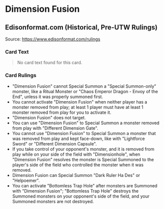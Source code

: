 # Dimension Fusion

## Edisonformat.com (Historical, Pre-UTW Rulings)

Source: https://www.edisonformat.com/rulings

### Card Text

> No card text found for this card.

### Card Rulings

*   "Dimension Fusion" cannot Special Summon a "Special Summon-only" monster, like a Ritual Monster or "Chaos Emperor Dragon - Envoy of the End", unless it was properly summoned first.
*   You cannot activate "Dimension Fusion" when neither player has a monster removed from play; at least 1 player must have at least 1 monster removed from play for you to activate it.
*   "Dimension Fusion" does not target.
*   You can use "Dimension Fusion" to Special Summon a monster removed from play with "Different Dimension Gate".
*   You cannot use "Dimension Fusion" to Special Summon a monster that was removed from play and kept face-down, like with "Lightforce Sword" or "Different Dimension Capsule".
*   If you take control of your opponent's monster, and it is removed from play while on your side of the field with "Dimensionhole", when "Dimension Fusion" resolves the monster is Special Summoned to the player's side of the field who controlled the monster when it was removed.
*   Dimension Fusion can Special Summon "Dark Ruler Ha Des" or "Helpoemer".
*   You can activate "Bottomless Trap Hole" after monsters are Summoned with "Dimension Fusion"; "Bottomless Trap Hole" destroys the Summoned monsters on your opponent's side of the field, and your Summoned monsters are not destroyed.
